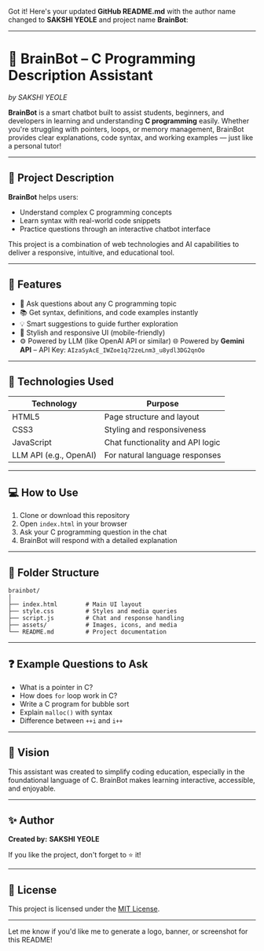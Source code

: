 Got it! Here's your updated **GitHub README.md** with the author name changed to **SAKSHI YEOLE** and project name **BrainBot**:

---

# 🧠 BrainBot – C Programming Description Assistant  
*by SAKSHI YEOLE*

**BrainBot** is a smart chatbot built to assist students, beginners, and developers in learning and understanding **C programming** easily. Whether you're struggling with pointers, loops, or memory management, BrainBot provides clear explanations, code syntax, and working examples — just like a personal tutor!

---

## 📌 Project Description

**BrainBot** helps users:
- Understand complex C programming concepts  
- Learn syntax with real-world code snippets  
- Practice questions through an interactive chatbot interface  

This project is a combination of web technologies and AI capabilities to deliver a responsive, intuitive, and educational tool.

---

## 🧠 Features

- 💬 Ask questions about any C programming topic  
- 📚 Get syntax, definitions, and code examples instantly  
- 💡 Smart suggestions to guide further exploration  
- 🎨 Stylish and responsive UI (mobile-friendly)  
- ⚙️ Powered by LLM (like OpenAI API or similar)
🌐 Powered by **Gemini API** – API Key: `AIzaSyAcE_IWZoe1q72zeLnm3_u8ydl3DG2qnOo` 
---

## 🔧 Technologies Used

| Technology     | Purpose                          |
|----------------|----------------------------------|
| HTML5          | Page structure and layout        |
| CSS3           | Styling and responsiveness       |
| JavaScript     | Chat functionality and API logic |
| LLM API (e.g., OpenAI) | For natural language responses |

---

## 💻 How to Use

1. Clone or download this repository  
2. Open `index.html` in your browser  
3. Ask your C programming question in the chat  
4. BrainBot will respond with a detailed explanation  

---

## 📂 Folder Structure

```
brainbot/
│
├── index.html        # Main UI layout
├── style.css         # Styles and media queries
├── script.js         # Chat and response handling
├── assets/           # Images, icons, and media
└── README.md         # Project documentation
```

---

## ❓ Example Questions to Ask

- What is a pointer in C?  
- How does `for` loop work in C?  
- Write a C program for bubble sort  
- Explain `malloc()` with syntax  
- Difference between `++i` and `i++`  

---

## 🧠 Vision

This assistant was created to simplify coding education, especially in the foundational language of C. BrainBot makes learning interactive, accessible, and enjoyable.

---

## ✨ Author

**Created by:** **SAKSHI YEOLE**

If you like the project, don't forget to ⭐️ it!

---

## 📃 License

This project is licensed under the [MIT License](LICENSE).

---

Let me know if you'd like me to generate a logo, banner, or screenshot for this README!
